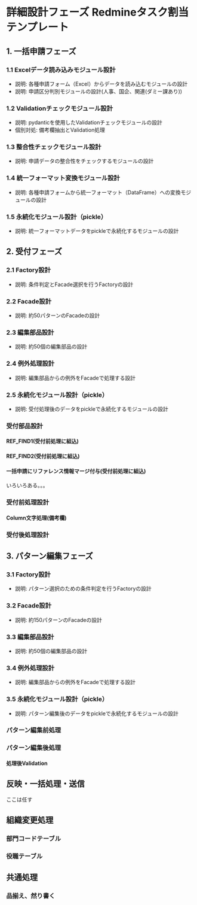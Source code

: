 # 詳細設計フェーズ Redmineタスク割当テンプレート

## 1. 一括申請フェーズ

### 1.1 Excelデータ読み込みモジュール設計
- 説明: 各種申請フォーム（Excel）からデータを読み込むモジュールの設計
- 説明: 申請区分判別モジュールの設計(人事、国企、関連(ダミー課あり))

### 1.2 Validationチェックモジュール設計
- 説明: pydanticを使用したValidationチェックモジュールの設計
- 個別対処: 備考欄抽出とValidation処理

### 1.3 整合性チェックモジュール設計
- 説明: 申請データの整合性をチェックするモジュールの設計

### 1.4 統一フォーマット変換モジュール設計
- 説明: 各種申請フォームから統一フォーマット（DataFrame）への変換モジュールの設計

### 1.5 永続化モジュール設計（pickle）
- 説明: 統一フォーマットデータをpickleで永続化するモジュールの設計


## 2. 受付フェーズ

### 2.1 Factory設計
- 説明: 条件判定とFacade選択を行うFactoryの設計

### 2.2 Facade設計
- 説明: 約50パターンのFacadeの設計

### 2.3 編集部品設計
- 説明: 約50個の編集部品の設計

### 2.4 例外処理設計
- 説明: 編集部品からの例外をFacadeで処理する設計

### 2.5 永続化モジュール設計（pickle）
- 説明: 受付処理後のデータをpickleで永続化するモジュールの設計

### 受付部品設計
#### REF_FIND1(受付前処理に組込)
#### REF_FIND2(受付前処理に組込)
#### 一括申請にリファレンス情報マージ付与(受付前処理に組込)
いろいろある。。。

### 受付前処理設計
#### Column文字処理(備考欄)

### 受付後処理設計


## 3. パターン編集フェーズ

### 3.1 Factory設計
- 説明: パターン選択のための条件判定を行うFactoryの設計

### 3.2 Facade設計
- 説明: 約150パターンのFacadeの設計

### 3.3 編集部品設計
- 説明: 約50個の編集部品の設計

### 3.4 例外処理設計
- 説明: 編集部品からの例外をFacadeで処理する設計

### 3.5 永続化モジュール設計（pickle）
- 説明: パターン編集後のデータをpickleで永続化するモジュールの設計

### パターン編集前処理

### パターン編集後処理
#### 処理後Validation


## 反映・一括処理・送信
ここは任す



## 組織変更処理
### 部門コードテーブル
### 役職テーブル


## 共通処理
### 品揃え、然り書く


